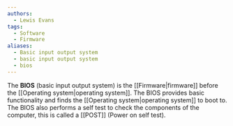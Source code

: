 ```yaml
---
authors:
  - Lewis Evans
tags:
  - Software
  - Firmware
aliases:
  - Basic input output system
  - basic input output system
  - bios
---
```

The **BIOS** (basic input output system) is the [[Firmware|firmware]] before the [[Operating system|operating system]]. The BIOS provides basic functionality and finds the [[Operating system|operating system]] to boot to. The BIOS also performs a self test to check the components of the computer, this is called a [[POST]] (Power on self test).